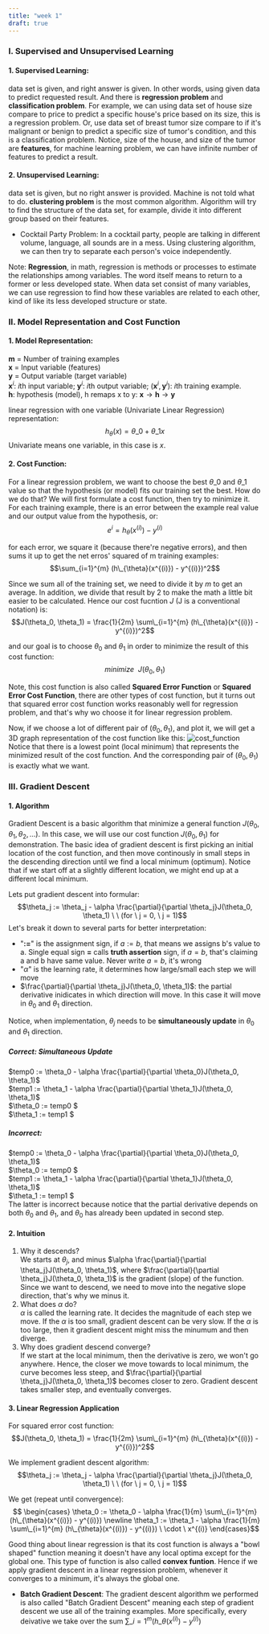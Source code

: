 ```yaml
---
title: "week 1"
draft: true
---
```

### I. Supervised and Unsupervised Learning
#### 1. Supervised Learning: 
data set is given, and right answer is given. In other words, using given data to predict requested result.
And there is **regression problem** and **classification problem**. For example, we can using data set of house size
compare to price to predict a specific house's price based on its size, this is a regression problem. Or, use data
set of breast tumor size compare to if it's malignant or benign to predict a specific size of tumor's condition, and
this is a classification problem. Notice, size of the house, and size of the tumor are **features**, for machine learning
problem, we can have infinite number of features to predict a result.

#### 2. Unsupervised Learning: 
data set is given, but no right answer is provided. Machine is not told what to do. 
**clustering problem** is the most common algorithm. Algorithm will try to find the structure of the data set, for example, divide it into 
different group based on their features.

* Cocktail Party Problem: In a cocktail party, people are talking in different volume, language, all sounds are in a mess.
Using clustering algorithm, we can then try to separate each person's voice independently. 

Note: **Regression**, in math, regression is methods or processes to estimate the relationships among variables. The word itself means
to return to a former or less developed state. When data set consist of many variables, we can use regression to find
how these variables are related to each other, kind of like its less developed structure or state.

### II. Model Representation and Cost Function
#### 1. Model Representation:
**m** = Number of training examples <br>
**x** = Input variable (features) <br>
**y** = Output variable (target variable) <br>
$\textbf{x}^i$: $i$th input variable; $\textbf{y}^i$: $i$th output variable; $(\textbf{x}^i, \textbf{y}^i)$: $i$th training example. <br>
$\textbf{h}$: hypothesis (model), h remaps x to y: $\textbf{x} \rightarrow \textbf{h} \rightarrow \textbf{y}$ 

linear regression with one variable (Univariate Linear Regression) representation: 
$$h_{\theta}(x) = \theta\_{0} + \theta\_{1}x$$
Univariate means one variable, in this case is $x$.

#### 2. Cost Function:
For a linear regression problem, we want to choose the best $\theta \_0$ and $\theta \_1$ value so that the hypothesis (or model)
fits our training set the best. How do we do that? We will first formulate a cost function, then try to minimize it. <br>
For each training example, there is an error between the example real value and our output value from the hypothesis, or:
$$e^i = h_{\theta}(x^{(i)}) - y^{(i)}$$

for each error, we square it (because there're negative errors), and then sums it up to get the net erros' squared of m training examples:
$$\sum_{i=1}^{m} (h\_{\theta}(x^{(i)}) - y^{(i)})^2$$

Since we sum all of the training set, we need to divide it by $m$ to get an average. In addition, we divide that result by 2 to make the math 
a little bit easier to be calculated. Hence our cost fucntion $J$ (J is a conventional notation) is:
$$J(\theta_0, \theta_1) = \frac{1}{2m} \sum\_{i=1}^{m} (h\_{\theta}(x^{(i)}) - y^{(i)})^2$$

and our goal is to choose $\theta_0$ and $\theta_1$ in order to minimize the result of this cost function:
$${minimize} \ \  J(\theta_0, \theta_1)$$

Note, this cost function is also called **Squared Error Function** or **Squared Error Cost Function**, there are other types of cost function, but it turns out that 
squared error cost function works reasonably well for regression problem, and that's why wo choose it for linear regression problem.

Now, if we choose a lot of different pair of $(\theta_0, \theta_1)$, and plot it, we will get a 3D graph representation of the cost function like this:
![cost_function](https://user-images.githubusercontent.com/25803108/31395222-d6279a2c-ae12-11e7-946f-9dbe11ad27ce.png)
Notice that there is a lowest point (local minimum) that represents the minimized result of the cost function. And the corresponding pair of $(\theta_0, \theta_1)$
is exactly what we want.

### III. Gradient Descent
#### 1. Algorithm
Gradient Descent is a basic algorithm that minimize a general function $J(\theta_0, \theta_1, \theta_2, ...)$. In this case, we will
use our cost function $J(\theta_0, \theta_1)$ for demonstration. The basic idea of gradient descent is first picking an initial location of the cost function, and then move continously in small steps in the descending direction until we find a 
local minimum (optimum). Notice that if we start off at a slightly different location, we might end up at a different local minimum.

Lets put gradient descent into formular:
$$\theta_j := \theta_j - \alpha \frac{\partial}{\partial \theta_j}J(\theta_0, \theta_1) \ \  (for \  j = 0, \ j = 1)$$
Let's break it down to several parts for better interpretation:

* "**:=**" is the assignment sign, if $a := b$, that means we assigns b's value to a. Single equal sign **=** calls **truth assertion** sign, if $a = b$, that's claiming a and b have same value. Never write $a = b$, it's wrong
* "$\alpha$" is the learning rate, it determines how large/small each step we will move
* $\frac{\partial}{\partial \theta_j}J(\theta_0, \theta_1)$: the partial derivative inidicates in which direction will move. In this case it will move 
in $\theta_0$ and $\theta_1$ direction.

Notice, when implementation, $\theta_j$ needs to be **simultaneously update** in $\theta_0$ and $\theta_1$ direction.
##### Correct: Simultaneous Update
$temp0 := \theta_0 - \alpha \frac{\partial}{\partial \theta_0}J(\theta_0, \theta_1)$ <br>
$temp1 := \theta_1 - \alpha \frac{\partial}{\partial \theta_1}J(\theta_0, \theta_1)$ <br>
$\theta_0 := temp0 $ <br>
$\theta_1 := temp1 $
##### Incorrect:
$temp0 := \theta_0 - \alpha \frac{\partial}{\partial \theta_0}J(\theta_0, \theta_1)$ <br>
$\theta_0 := temp0 $ <br>
$temp1 := \theta_1 - \alpha \frac{\partial}{\partial \theta_1}J(\theta_0, \theta_1)$ <br>
$\theta_1 := temp1 $ <br>
The latter is incorrect because notice that the partial derivative depends on both $\theta_0$ and $\theta_1$, and $\theta_0$ has already
been updated in second step.

#### 2. Intuition
1. Why it descends? <br>
We starts at $\theta_j$, and minus $\alpha \frac{\partial}{\partial \theta_j}J(\theta_0, \theta_1)$, where $\frac{\partial}{\partial \theta_j}J(\theta_0, \theta_1)$
is the gradient (slope) of the function. Since we want to descend, we need to move into the negative slope direction, that's why we minus it.
2. What does $\alpha$ do? <br>
$\alpha$ is called the learning rate. It decides the magnitude of each step we move. If the $\alpha$ is too small, gradient descent can be very slow.
If the $\alpha$ is too large, then it gradient descent might miss the minumum and then diverge.
3. Why does gradient descend converge? <br>
If we start at the local minimum, then the derivative is zero, we won't go anywhere. Hence, the closer we move towards to local minimum, the curve becomes less steep, and $\frac{\partial}{\partial \theta_j}J(\theta_0, \theta_1)$
becomes closer to zero. Gradient descent takes smaller step, and eventually converges.

#### 3. Linear Regression Application
For squared error cost function:
$$J(\theta_0, \theta_1) = \frac{1}{2m} \sum\_{i=1}^{m} (h\_{\theta}(x^{(i)}) - y^{(i)})^2$$

We implement gradient descent algorithm:
$$\theta_j := \theta_j - \alpha \frac{\partial}{\partial \theta_j}J(\theta_0, \theta_1) \ \  (for \  j = 0, \ j = 1)$$

We get (repeat until convergence):
$$ \begin{cases} \theta_0 := \theta_0 - \alpha \frac{1}{m} \sum\_{i=1}^{m} (h\_{\theta}(x^{(i)}) - y^{(i)}) \newline
\theta_1 := \theta_1 - \alpha \frac{1}{m} \sum\_{i=1}^{m} (h\_{\theta}(x^{(i)}) - y^{(i)}) \ \cdot \ x^{(i)} \end{cases}$$


Good thing about linear regression is that its cost function is always a "bowl shaped" function meaning it doesn't have any local optima except for the global one.
This type of function is also called **convex funtion**. Hence if we apply gradient descent in a linear regression problem, whenever it converges to a minimum, it's always the global one.

* **Batch Gradient Descent**:
The gradient descent algorithm we performed is also called "Batch Gradient Descent" meaning each step of gradient descent we use all of the training examples.
More specifically, every deivative we take over the sum $\sum\_{i=1}^{m} (h\_{\theta}(x^{(i)}) - y^{(i)})$